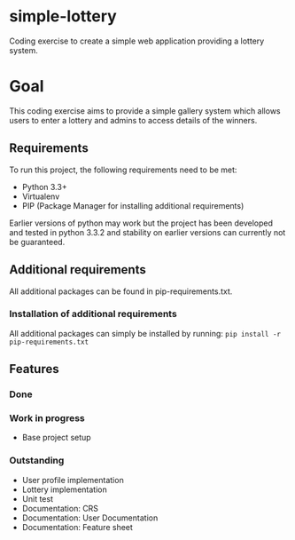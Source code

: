 # simple-lottery

Coding exercise to create a simple web application providing a lottery system.

# Goal
This coding exercise aims to provide a simple gallery system which allows
users to enter a lottery and admins to access details of the winners.

## Requirements
To run this project, the following requirements need to be met:
* Python 3.3+
* Virtualenv
* PIP (Package Manager for installing additional requirements)

Earlier versions of python may work but the project has been developed and tested in 
python 3.3.2 and stability on earlier versions can currently not be guaranteed.

## Additional requirements
All additional packages can be found in pip-requirements.txt.

### Installation of additional requirements
All additional packages can simply be installed by running:
`pip install -r pip-requirements.txt`

## Features

### Done

### Work in progress
* Base project setup

### Outstanding
* User profile implementation
* Lottery implementation
* Unit test
* Documentation: CRS
* Documentation: User Documentation
* Documentation: Feature sheet
